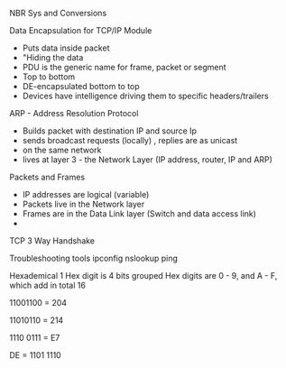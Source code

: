 NBR Sys and Conversions 

Data Encapsulation for TCP/IP Module 
- Puts data inside packet 
- "Hiding the data
- PDU is the generic name for frame, packet or segment
- Top to bottom 
- DE-encapsulated bottom to top 
- Devices have intelligence driving them to specific headers/trailers 

ARP - Address Resolution Protocol 
- Builds  packet with destination IP and source Ip
- sends broadcast requests (locally) , replies are as unicast 
- on the same network 
- lives at layer 3 - the Network Layer (IP address, router, IP and ARP)

Packets and Frames
- IP addresses are logical (variable) 
- Packets live in the Network layer
- Frames are in the Data Link layer (Switch and data access link)
- 

TCP 3 Way Handshake 

Troubleshooting tools 
	ipconfig 
	nslookup 
	ping 

Hexademical 
1 Hex digit is 4 bits grouped 
Hex digits are 0 - 9, and A - F, which add in total 16 

11001100 = 204 
 
11010110 = 214 

1110 0111 = E7 

DE = 1101 1110
